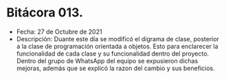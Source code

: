 # Bitácora 013.
- Fecha: 27 de Octubre de 2021
- Descripción: Duante este día se modificó el digrama de clase, posterior a la clase de programación orientada a objetos. Esto para enclarecer la funcionalidad de cada clase y su funcionalidad dentro del proyecto. Dentro del grupo de WhatsApp del equipo se expusieron dichas mejoras, además que se explicó la razon del cambio y sus beneficios. 
